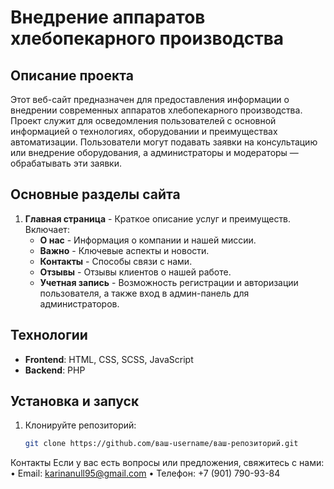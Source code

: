# Внедрение аппаратов хлебопекарного производства

## Описание проекта
Этот веб-сайт предназначен для предоставления информации о внедрении современных аппаратов хлебопекарного производства. Проект служит для осведомления пользователей с основной информацией о технологиях, оборудовании и преимуществах автоматизации. Пользователи могут подавать заявки на консультацию или внедрение оборудования, а администраторы и модераторы — обрабатывать эти заявки.

## Основные разделы сайта
1. **Главная страница** - Краткое описание услуг и преимуществ. Включает:
   - **О нас** - Информация о компании и нашей миссии.
   - **Важно** - Ключевые аспекты и новости.
   - **Контакты** - Способы связи с нами.
   - **Отзывы** - Отзывы клиентов о нашей работе.
   - **Учетная запись** - Возможность регистрации и авторизации пользователя, а также вход в админ-панель для администраторов.

## Технологии
- **Frontend**: HTML, CSS, SCSS, JavaScript
- **Backend**: PHP

## Установка и запуск
1. Клонируйте репозиторий:
   ```bash
   git clone https://github.com/ваш-username/ваш-репозиторий.git
Контакты
Если у вас есть вопросы или предложения, свяжитесь с нами:
•	Email: karinanull95@gmail.com
•	Телефон: +7 (901) 790-93-84

